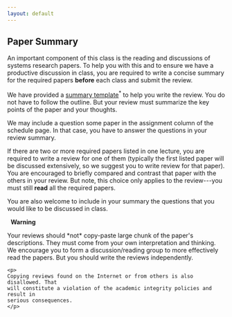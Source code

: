 ```yaml
---
layout: default
---
```


## Paper Summary

An important component of this class is the reading and discussions 
of systems research papers. To help you with this and to ensure
we have a productive discussion in class, you are required to 
write a concise summary for the required papers <b>before</b> 
each class and submit the review.

We have provided a [summary template](eecs582_review_summary.md)<sup>\*</sup> 
to help you write the review. You do not have to follow the outline. But your 
review must summarize the key points of the paper and your thoughts. 

We may include a question some paper in the assignment column of the schedule 
page. In that case, you have to answer the questions in your review summary. 

If there are two or more required papers listed in one lecture, you are
required to write a review for one of them (typically the first listed paper
will be discussed extensively, so we suggest you to write review for that
paper). You are encouraged to briefly compared and contrast that paper with the
others in your review. But note, this choice only applies to the review---you
must still **read** all the required papers. 

You are also welcome to include in your summary the questions that you would like to be 
discussed in class. 

<div class="panel panel-danger">
  <div class="panel-heading">
    <span class="glyphicon glyphicon-warning-sign"></span>&nbsp;&nbsp;<strong>Warning</strong>
  </div>
  <div class="panel-body">
    <p>
    Your reviews should *not* copy-paste large chunk of the paper's descriptions.
    They must come from your own interpretation and thinking. We encourage you to 
    form a discussion/reading group to more effectively read the papers. But
    you should write the reviews independently.
    </p>

    <p>
    Copying reviews found on the Internet or from others is also disallowed. That
    will constitute a violation of the academic integrity policies and result in 
    serious consequences.
    </p>
  </div>
</div>
